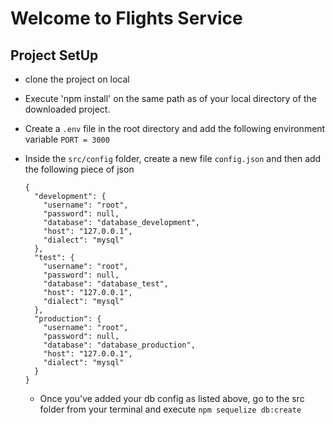  <!-- - folder structure
        - src
            index.js  //server
            models /
            constrollers/
            middlewares/
            services/
            utils/  -- anything which is common to all the files, or some helper functions will be kept here(utilities files).
            config/        -- contains database configurations
            repository/
        - tests /[later] -->


# Welcome to Flights Service

## Project SetUp

- clone the project on local 
- Execute 'npm install' on the same path as of your local directory of the downloaded project. 
- Create a `.env` file in the root directory and add the following environment variable 
    `PORT = 3000`
- Inside the `src/config` folder, create a new file `config.json` and then add the following piece of json 
    ```
    {
      "development": {
        "username": "root",
        "password": null,
        "database": "database_development",
        "host": "127.0.0.1",
        "dialect": "mysql"
      },
      "test": {
        "username": "root",
        "password": null,
        "database": "database_test",
        "host": "127.0.0.1",
        "dialect": "mysql"
      },
      "production": {
        "username": "root",
        "password": null,
        "database": "database_production",
        "host": "127.0.0.1",
        "dialect": "mysql"
      }
    }
    ```

    - Once you've added your db config as listed above, go to the src folder from your terminal and execute `npm sequelize db:create`
